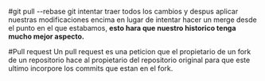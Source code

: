 #git pull --rebase
git intentar traer todos los cambios y despus aplicar nuestras modificaciones encima en lugar de intentar hacer un merge desde el punto en el que estabamos, **esto hara que nuestro historico tenga mucho mejor aspecto.**

#Pull request
Un pull request es una peticion que el propietario de un fork de un repositorio hace al propietario del repositorio original para que este ultimo incorpore los commits que estan en el fork.
